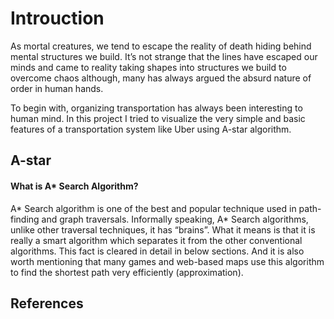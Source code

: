 # Introuction
As mortal creatures, we tend to escape the reality of death hiding behind mental
structures we build. It’s not strange that the lines have escaped our minds and came to reality
taking shapes into structures we build to overcome chaos although, many has always argued
the absurd nature of order in human hands.

To begin with, organizing transportation has always been interesting to human mind. In this
project I tried to visualize the very simple and basic features of a transportation system like
Uber using A-star algorithm.

## A-star
#### What is A* Search Algorithm?
A* Search algorithm is one of the best and popular technique used in path-finding and graph
traversals. Informally speaking, A* Search algorithms, unlike other traversal techniques, it has “brains”.
What it means is that it is really a smart algorithm which separates it from the other
conventional algorithms. This fact is cleared in detail in below sections.
And it is also worth mentioning that many games and web-based maps use this algorithm to
find the shortest path very efficiently (approximation).

## References
